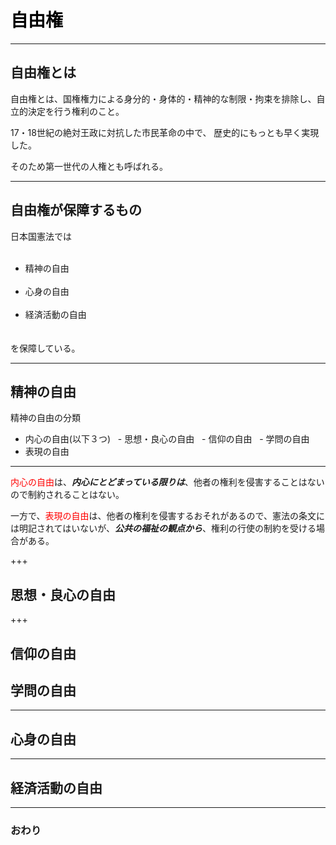# <span style="color: Black; ">自由権</span>

---
## 自由権とは

自由権とは、国権権力による身分的・身体的・精神的な制限・拘束を排除し、自立的決定を行う権利のこと。

17・18世紀の絶対王政に対抗した市民革命の中で、 歴史的にもっとも早く実現した。

そのため第一世代の人権とも呼ばれる。

---
## 自由権が保障するもの
日本国憲法では  
   <ul>
   <li>精神の自由</li>
   <li>心身の自由</li>
   <li>経済活動の自由</li>　
   </ul>
   を保障している。

---
## 精神の自由

精神の自由の分類
- 内心の自由(以下３つ)
    - 思想・良心の自由
    - 信仰の自由
    - 学問の自由  
- 表現の自由  

---

<span style="color: red; ">内心の自由</span>は、___内心にとどまっている限りは___、他者の権利を侵害することはないので制約されることはない。  

一方で、<span style="color: red; ">表現の自由</span>は、他者の権利を侵害するおそれがあるので、憲法の条文には明記されてはいないが、___公共の福祉の観点から___、権利の行使の制約を受ける場合がある。

+++
## 思想・良心の自由


+++
## 信仰の自由


## 学問の自由

---
## 心身の自由





---
## 経済活動の自由







---
### おわり
